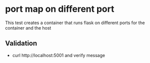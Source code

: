 port map on different port
===============

This test creates a container that runs flask on different ports for the container
and the host

Validation
------------
* curl http://localhost:5001 and verify message
